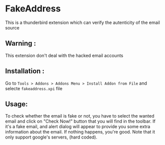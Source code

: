 FakeAddress
===========
This is a thunderbird extension which can verify the autenticity of the email source

Warning :
-------
This extension don't deal with the hacked email accounts

Installation :
--------------
Go to `Tools > Addons > Addons Menu > Install Addon from File` and selecte `fakeaddress.xpi` file

Usage:
------
To check whether the email is fake or not, you have to select the wanted email and click on "Check Now!" button that you will find in the toolbar. 
If it's a fake email, and alert dialog will appear to provide you some extra information about the email. If nothing happens, you're good.
Note that it only support google's servers, (hard coded).
